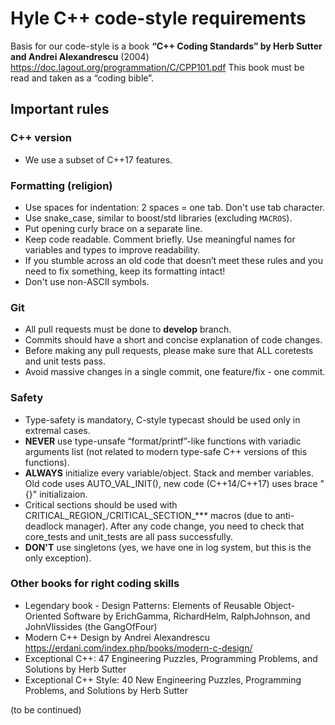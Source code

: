 # Hyle C++ code-style requirements

Basis for our code-style is a book **“C++ Coding Standards” by Herb Sutter and Andrei Alexandrescu** (2004)  https://doc.lagout.org/programmation/C/CPP101.pdf This book must be read and taken as a “coding bible”. 

## Important rules

### C++ version
 - We use a subset of C++17 features.

### Formatting (religion)
 - Use spaces for indentation: 2 spaces = one tab. Don't use tab character.
 - Use snake_case, similar to boost/std libraries (excluding `MACROS`).
 - Put opening curly brace on a separate line.
 - Keep code readable. Comment briefly. Use meaningful names for variables and types to improve readability.
 - If you stumble across an old code that doesn’t meet these rules and you need to fix something, keep its formatting intact!
 - Don't use non-ASCII symbols.


### Git
 - All pull requests must be done to **develop** branch.
 - Commits should have a short and concise explanation of code changes.
 - Before making any pull requests, please make sure that ALL coretests and unit tests pass.
 - Avoid massive changes in a single commit, one feature/fix - one commit. 


### Safety
 - Type-safety is mandatory, C-style typecast should be used only in extremal cases.
 - **NEVER** use type-unsafe “format/printf”-like functions with variadic arguments list (not related to modern type-safe C++ versions of this functions).
 - **ALWAYS** initialize every variable/object. Stack and member variables. Old code uses AUTO_VAL_INIT(), new code (C++14/C++17) uses brace "{}" initializaion.
 - Critical sections should be used with CRITICAL_REGION_/CRITICAL_SECTION_*** macros (due to anti-deadlock manager).
After any code change, you need to check that core_tests and unit_tests are all pass successfully.
 - **DON'T** use singletons (yes, we have one in log system, but this is the only exception).

### Other books for right coding skills
 - Legendary book - Design Patterns: Elements of Reusable Object-Oriented Software by ErichGamma, RichardHelm, RalphJohnson, and JohnVlissides (the GangOfFour)
 - Modern C++ Design by Andrei Alexandrescu  https://erdani.com/index.php/books/modern-c-design/ 
 - Exceptional C++: 47 Engineering Puzzles, Programming Problems, and Solutions by Herb Sutter
 - Exceptional C++ Style: 40 New Engineering Puzzles, Programming Problems, and Solutions by Herb Sutter
 
(to be continued)
